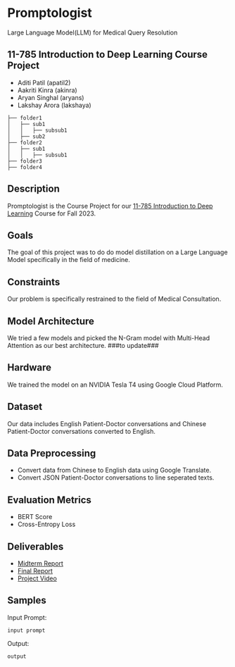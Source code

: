 # Promptologist
Large Language Model(LLM) for Medical Query Resolution

## 11-785 Introduction to Deep Learning Course Project
  + Aditi Patil (apatil2)
  + Aakriti Kinra (akinra)
  + Aryan Singhal (aryans)
  + Lakshay Arora (lakshaya)

```
├── folder1
│   ├── sub1
│   │   ├── subsub1
│   ├── sub2
├── folder2
│   ├── sub1
│   │   ├── subsub1
├── folder3
├── folder4
```

## Description
Promptologist is the Course Project for our [11-785 Introduction to Deep Learning](https://deeplearning.cs.cmu.edu/F23/index.html#:~:text=the%20calendar%20first.-,OH%20Calendar,-%3A%20The%20Google) Course for Fall 2023.

## Goals
The goal of this project was to do do model distillation on a Large Language Model specifically in the field of medicine.

## Constraints

Our problem is specifically restrained to the field of Medical Consultation.

## Model Architecture

We tried a few models and picked the N-Gram model with Multi-Head Attention as our best architecture.
###to update###

## Hardware

We trained the model on an NVIDIA Tesla T4 using Google Cloud Platform.

## Dataset

Our data includes English Patient-Doctor conversations and Chinese Patient-Doctor conversations converted to English.

## Data Preprocessing

+ Convert data from Chinese to English data using Google Translate.
+ Convert JSON Patient-Doctor conversations to line seperated texts.

## Evaluation Metrics

+ BERT Score
+ Cross-Entropy Loss

## Deliverables

+ [Midterm Report](https://www.overleaf.com/project/6555308f88f666a0c07a3fff)
+ [Final Report](https://www.overleaf.com/project/656cfe3aa78bbb74938b69a5)
+ [Project Video]()

## Samples
Input Prompt:
```
input prompt
```
Output:
```
output
```
